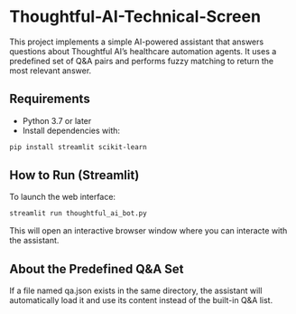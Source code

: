 # Thoughtful-AI-Technical-Screen
This project implements a simple AI-powered assistant that answers questions about Thoughtful AI’s healthcare automation agents. It uses a predefined set of Q&A pairs and performs fuzzy matching to return the most relevant answer.

## Requirements

- Python 3.7 or later
- Install dependencies with:

```bash
pip install streamlit scikit-learn
```

## How to Run (Streamlit)

To launch the web interface:
```bash
streamlit run thoughtful_ai_bot.py
```
This will open an interactive browser window where you can interacte with the assistant.

## About the Predefined Q&A Set

If a file named qa.json exists in the same directory, the assistant will automatically load it and use its content instead of the built-in Q&A list.
